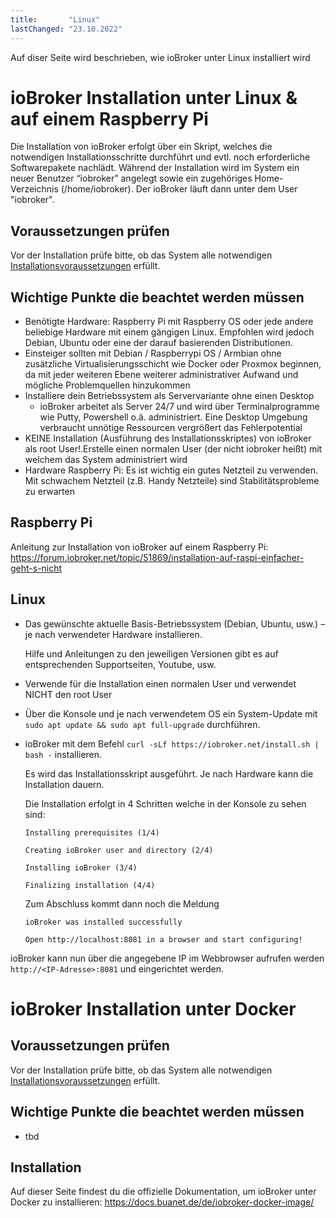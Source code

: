 ```yaml
---
title:       "Linux"
lastChanged: "23.10.2022"
---
```


Auf diser Seite wird beschrieben, wie ioBroker unter Linux installiert wird

# ioBroker Installation unter Linux & auf einem Raspberry Pi

Die Installation von ioBroker erfolgt über ein Skript, welches die notwendigen 
Installationsschritte durchführt und evtl. noch erforderliche Softwarepakete nachlädt.
Während der Installation wird im System ein neuer Benutzer “iobroker” angelegt sowie ein
zugehöriges Home-Verzeichnis (/home/iobroker). Der ioBroker läuft dann unter dem User "iobroker". 


## Voraussetzungen prüfen
Vor der Installation prüfe bitte, ob das System alle notwendigen [Installationsvoraussetzungen](requirements.md) erfüllt.

## Wichtige Punkte die beachtet werden müssen
- Benötigte Hardware: Raspberry Pi mit Raspberry OS oder jede andere beliebige Hardware mit einem gängigen Linux. Empfohlen wird jedoch Debian, Ubuntu oder eine der darauf basierenden Distributionen. 
- Einsteiger sollten mit Debian / Raspberrypi OS / Armbian ohne  zusätzliche Virtualisierungsschicht wie Docker oder Proxmox beginnen, da mit jeder weiteren Ebene weiterer administrativer Aufwand und mögliche Problemquellen hinzukommen
- Installiere dein Betriebssystem als Servervariante ohne einen Desktop
  - ioBroker arbeitet als Server 24/7 und wird über Terminalprogramme wie Putty, Powershell o.ä. administriert. Eine Desktop Umgebung verbraucht unnötige Ressourcen vergrößert das Fehlerpotential
- KEINE Installation (Ausführung des Installationsskriptes) von ioBroker als root User!.Erstelle einen normalen User (der nicht iobroker heißt) mit welchem das System administriert wird
- Hardware Raspberry Pi: Es ist wichtig ein gutes Netzteil zu verwenden. Mit schwachem Netzteil (z.B. Handy Netzteile) 
sind Stabilitätsprobleme zu erwarten


## Raspberry Pi 
Anleitung zur Installation von ioBroker auf einem Raspberry Pi: https://forum.iobroker.net/topic/51869/installation-auf-raspi-einfacher-geht-s-nicht

## Linux 

* Das gewünschte aktuelle Basis-Betriebssystem (Debian, Ubuntu, usw.) – je nach verwendeter Hardware installieren.

  Hilfe und Anleitungen zu den jeweiligen Versionen gibt es auf entsprechenden Supportseiten, Youtube, usw.
  
* Verwende für die Installation einen normalen User und verwendet NICHT den root User

* Über die Konsole und je nach verwendetem OS ein System-Update  mit ``sudo apt update && sudo apt full-upgrade`` durchführen.

* ioBroker mit dem Befehl ``curl -sLf https://iobroker.net/install.sh | bash -`` installieren.

  Es wird das Installationsskript ausgeführt. Je nach Hardware kann die Installation dauern.
  
  Die Installation erfolgt in 4 Schritten welche in der Konsole zu sehen sind:

  ``Installing prerequisites (1/4)``

  ``Creating ioBroker user and directory (2/4)``

  ``Installing ioBroker (3/4)``

  ``Finalizing installation (4/4)``

  Zum Abschluss kommt dann noch die Meldung 
  
  ``ioBroker was installed successfully``

  ``Open http://localhost:8081 in a browser and start configuring!``

ioBroker kann nun über die angegebene IP im Webbrowser aufrufen werden ``http://<IP-Adresse>:8081`` und eingerichtet werden.


# ioBroker Installation unter Docker
## Voraussetzungen prüfen
Vor der Installation prüfe bitte, ob das System alle notwendigen [Installationsvoraussetzungen](requirements.md) erfüllt.

## Wichtige Punkte die beachtet werden müssen
- tbd

## Installation
Auf dieser Seite findest du die offizielle Dokumentation, um ioBroker unter Docker zu installieren: https://docs.buanet.de/de/iobroker-docker-image/